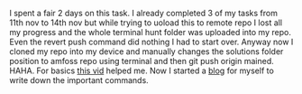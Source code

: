 I spent a fair 2 days on this task. I already completed 3 of my tasks from 11th nov to 14th nov but while trying to uoload this to remote repo I lost all my progress and the whole terminal hunt folder was uploaded into my repo. Even the revert push command did nothing I had to start over. Anyway now I cloned my repo into my device and manually changes the solutions folder position to amfoss repo using terminal and then git push origin mained. HAHA. For basics [this vid](https://www.youtube.com/watch?v=oh3N_MvU1LI) helped me. 
Now I started a [blog](https://www.blogger.com/blog/post/edit/7674270757009873995/3387598984513281582) for  myself to write down the important commands.
